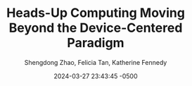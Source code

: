 ---
layout: blog
title: "Heads-Up Computing Moving Beyond the Device-Centered Paradigm"
image: /assets/blog/截圖-2024-02-21-下午10.16.07.png
description: 
keywords: 
date:  2024-03-27 23:43:45 -0500
published: true
author: Shengdong Zhao, Felicia Tan, Katherine Fennedy
category: Publications
---